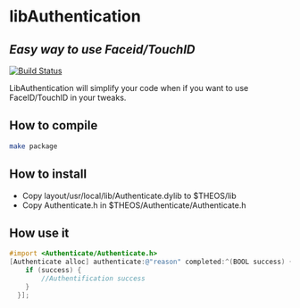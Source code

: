# libAuthentication
## _Easy way to use Faceid/TouchID_

[![Build Status](https://travis-ci.org/joemccann/dillinger.svg?branch=master)](https://travis-ci.org/joemccann/dillinger)

LibAuthentication will simplify your code when if you want to use FaceID/TouchID in your tweaks.

## How to compile
```sh
make package
```

## How to install

- Copy layout/usr/local/lib/Authenticate.dylib to $THEOS/lib
- Copy Authenticate.h in $THEOS/Authenticate/Authenticate.h

## How use it 
```objective-c
#import <Authenticate/Authenticate.h>
[Authenticate alloc] authenticate:@"reason" completed:^(BOOL success) {
    if (success) {
        //Authentification success
    }
  }];
```